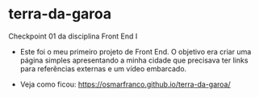 # terra-da-garoa
Checkpoint 01 da disciplina Front End I

+ Este foi o meu primeiro projeto de Front End. O objetivo era criar uma página simples apresentando a minha cidade que precisava ter links para referências externas e um vídeo embarcado.

+ Veja como ficou: https://osmarfranco.github.io/terra-da-garoa/
